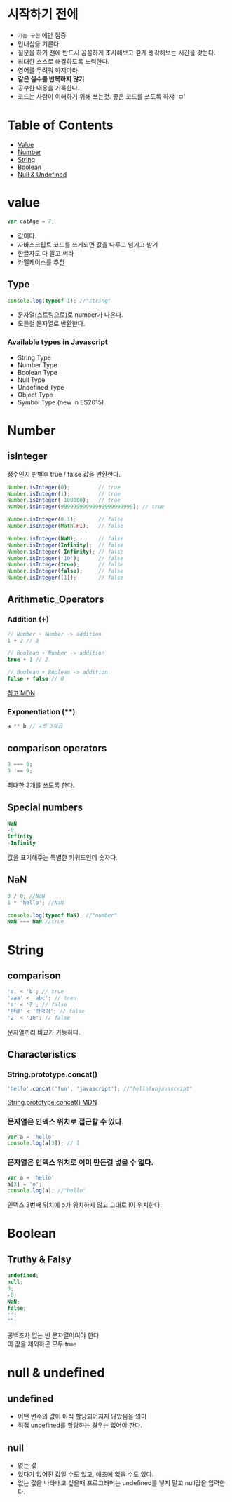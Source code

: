 # 시작하기 전에

* `기능 구현` 에만 집중
* 인내심을 기른다.
* 질문을 하기 전에 반드시 꼼꼼하게 조사해보고 깊게 생각해보는 시간을 갖는다.
* 최대한 스스로 해결하도록 노력한다.
* 영어를 두려워 하지마라
* **같은 실수를 반복하지 않기**
* 공부한 내용을 기록한다.
* 코드는 사람이 이해하기 위해 쓰는것. 좋은 코드를 쓰도록 하쟈 'ㅁ'

# Table of Contents

* [Value](#value)
* [Number](#number)
* [String](#string)
* [Boolean](#Boolean)
* [Null & Undefined](null--undefined)

# value

```js
var catAge = 7;
```

* 값이다.
* 자바스크립트 코드를 쓰게되면 값을 다루고 넘기고 받기
* 한글자도 다 알고 써라
* 카멜케이스를 추천

## Type

```js
console.log(typeof 1); //"string"
```
* 문자열(스트링으로)로 number가 나온다.
* 모든걸 문자열로 반환한다.

### Available types in Javascript

* String Type
* Number Type
* Boolean Type
* Null Type
* Undefined Type
* Object Type
* Symbol Type (new in ES2015)


# Number

## isInteger

정수인지 판별후 true / false 값을 반환한다.
```js
Number.isInteger(0);         // true
Number.isInteger(1);         // true
Number.isInteger(-100000);   // true
Number.isInteger(99999999999999999999999); // true

Number.isInteger(0.1);       // false
Number.isInteger(Math.PI);   // false

Number.isInteger(NaN);       // false
Number.isInteger(Infinity);  // false
Number.isInteger(-Infinity); // false
Number.isInteger('10');      // false
Number.isInteger(true);      // false
Number.isInteger(false);     // false
Number.isInteger([1]);       // false
```

## Arithmetic_Operators

### Addition (+)

```js
// Number + Number -> addition
1 + 2 // 3

// Boolean + Number -> addition
true + 1 // 2

// Boolean + Boolean -> addition
false + false // 0
```
[참고 MDN](https://developer.mozilla.org/en-US/docs/Web/JavaScript/Reference/Operators/Arithmetic_Operators)

### Exponentiation (**)

```js
a ** b // a의 3제곱 
```

## comparison operators

```js
8 === 8;
8 !== 9;
```
최대한 3개를 쓰도록 한다.

## Special numbers

```js
NaN
-0
Infinity
-Infinity
```
값을 표기해주는 특별한 키워드인데 숫자다.


## NaN

```js
0 / 0; //NaN
1 * 'hello'; //NaN 

console.log(typeof NaN); //"number"
NaN === NaN //true
```

# String

## comparison

```js
'a' < 'b'; // true
'aaa' < 'abc'; // treu
'a' < 'Z'; // false
'한글' < '한국어'; // false
'2' < '10'; // false
```
문자열끼리 비교가 가능하다.

## Characteristics

### String​.prototype​.concat()

```js
'hello'.concat('fun', 'javascript'); //"hellofunjavascript"
```
[String​.prototype​.concat() MDN](https://developer.mozilla.org/ko/docs/Web/JavaScript/Reference/Global_Objects/String/concat)

### 문자열은 인덱스 위치로 접근할 수 있다.

```js
var a = 'hello'
console.log(a[3]); // l
```

### 문자열은 인덱스 위치로 이미 만든걸 넣을 수 없다.

```js
var a = 'hello'
a[3] = 'o';
console.log(a); //"hello"
```
인덱스 3번째 위치에 o가 위치하지 않고 그대로 l이 위치한다.



# Boolean

## Truthy & Falsy

```js
undefined;
null;
0;
-0;
NaN;
false;
'';
"";
```
공백조차 없는 빈 문자열이여야 한다<br>
이 값을 제외하곤 모두 true

# null & undefined

## undefined 

* 어떤 변수의 값이 아직 할당되어지지 않았음을 의미
* 직접 undefined를 할당하는 경우는 없어야 한다.


## null

* 없는 값 
* 있다가 없어진 값일 수도 있고, 애초에 없을 수도 있다.
* 없는 값을 나타내고 싶을때 프로그래머는 undefined를 넣지 말고 null값을 입력한다. 


